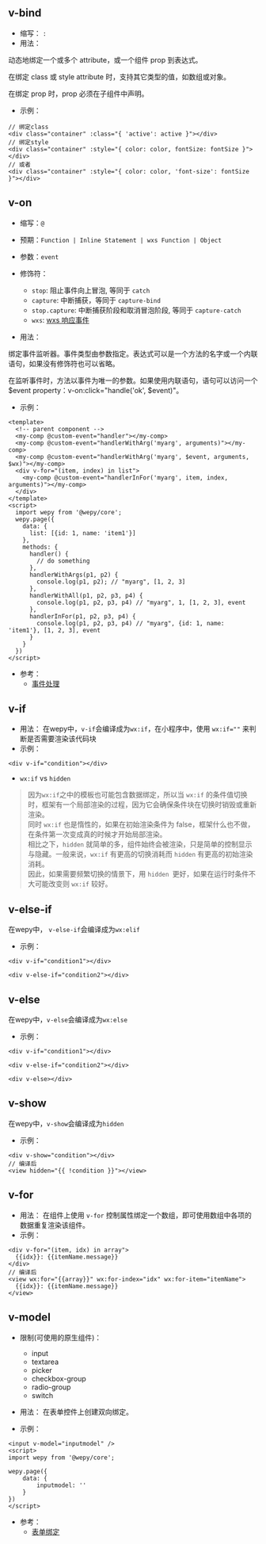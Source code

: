 ## v-bind
- 缩写： `:`
- 用法：

动态地绑定一个或多个 attribute，或一个组件 prop 到表达式。

在绑定 class 或 style attribute 时，支持其它类型的值，如数组或对象。

在绑定 prop 时，prop 必须在子组件中声明。

- 示例： 

```vue
// 绑定class
<div class="container" :class="{ 'active': active }"></div>
// 绑定style
<div class="container" :style="{ color: color, fontSize: fontSize }"></div>
// 或者
<div class="container" :style="{ color: color, 'font-size': fontSize }"></div>
``` 

## v-on
- 缩写：`@`

- 预期：`Function | Inline Statement | wxs Function | Object`

- 参数：`event`

- 修饰符：
  - `stop`: 阻止事件向上冒泡, 等同于 `catch`
  - `capture`: 中断捕获，等同于 `capture-bind`
  - `stop.capture`: 中断捕获阶段和取消冒泡阶段, 等同于 `capture-catch`
  - `wxs`: [wxs 响应事件](https://developers.weixin.qq.com/miniprogram/dev/framework/view/interactive-animation.html)
- 用法：

绑定事件监听器。事件类型由参数指定。表达式可以是一个方法的名字或一个内联语句，如果没有修饰符也可以省略。

在监听事件时，方法以事件为唯一的参数。如果使用内联语句，语句可以访问一个 $event property：v-on:click="handle('ok', $event)"。

- 示例：
```vue
<template>
  <!-- parent component -->
  <my-comp @custom-event="handler"></my-comp>
  <my-comp @custom-event="handlerWithArg('myarg', arguments)"></my-comp>
  <my-comp @custom-event="handlerWithArg('myarg', $event, arguments, $wx)"></my-comp>
  <div v-for="(item, index) in list">
    <my-comp @custom-event="handlerInFor('myarg', item, index, arguments)"></my-comp>
  </div>
</template>
<script>
  import wepy from '@wepy/core';
  wepy.page({
    data: {
      list: [{id: 1, name: 'item1'}] 
    },
    methods: {
      handler() {
        // do something 
      },
      handlerWithArgs(p1, p2) {
        console.log(p1, p2); // "myarg", [1, 2, 3]
      },
      handlerWithAll(p1, p2, p3, p4) {
        console.log(p1, p2, p3, p4) // "myarg", 1, [1, 2, 3], event
      },
      handlerInFor(p1, p2, p3, p4) {
        console.log(p1, p2, p3, p4) // "myarg", {id: 1, name: 'item1'}, [1, 2, 3], event
      }
    }
  })
</script>
```
- 参考：
  - [事件处理](https://wepyjs.github.io/wepy-docs/2.x/#/base/event)

## v-if

- 用法：
在wepy中，`v-if`会编译成为`wx:if`，在小程序中，使用 `wx:if=""` 来判断是否需要渲染该代码块
- 示例：
```
<div v-if="condition"></div>
```
- `wx:if` vs `hidden`
> 因为`wx:if`之中的模板也可能包含数据绑定，所以当 `wx:if` 的条件值切换时，框架有一个局部渲染的过程，因为它会确保条件块在切换时销毁或重新渲染。  
同时 `wx:if` 也是惰性的，如果在初始渲染条件为 false，框架什么也不做，在条件第一次变成真的时候才开始局部渲染。  
相比之下，`hidden` 就简单的多，组件始终会被渲染，只是简单的控制显示与隐藏。一般来说，`wx:if` 有更高的切换消耗而 `hidden` 有更高的初始渲染消耗。  
因此，如果需要频繁切换的情景下，用 `hidden `更好，如果在运行时条件不大可能改变则 `wx:if` 较好。

## v-else-if

在wepy中， `v-else-if`会编译成为`wx:elif ` 

- 示例：  

```
<div v-if="condition1"></div>

<div v-else-if="condition2"></div>
```

## v-else

在wepy中，`v-else`会编译成为`wx:else ` 

- 示例：  

```
<div v-if="condition1"></div>

<div v-else-if="condition2"></div>

<div v-else></div>
```
## v-show

在wepy中，`v-show`会编译成为`hidden`

- 示例：  

```
<div v-show="condition"></div>
// 编译后
<view hidden="{{ !condition }}"></view>
```

## v-for
- 用法：
在组件上使用 `v-for` 控制属性绑定一个数组，即可使用数组中各项的数据重复渲染该组件。
- 示例：
```vue
<div v-for="(item, idx) in array">
  {{idx}}: {{itemName.message}}
</div>
// 编译后
<view wx:for="{{array}}" wx:for-index="idx" wx:for-item="itemName">
  {{idx}}: {{itemName.message}}
</view>
```

## v-model
- 限制(可使用的原生组件)：
  - input
  - textarea
  - picker
  - checkbox-group
  - radio-group
  - switch

- 用法：
在表单控件上创建双向绑定。

- 示例： 

```vue
<input v-model="inputmodel" />
<script>
import wepy from '@wepy/core';

wepy.page({
    data: {
        inputmodel: ''
    }
})
</script>
```
- 参考：
  - [表单绑定](https://wepyjs.github.io/wepy-docs/2.x/#/base/form)
